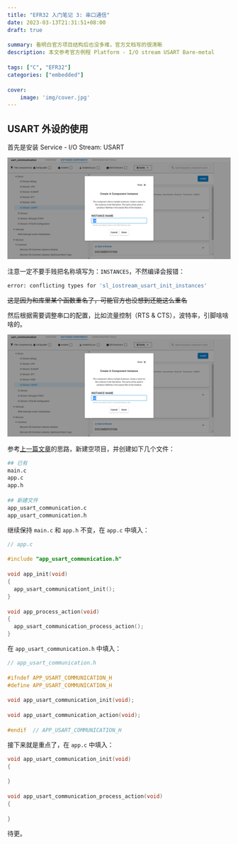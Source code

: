 ```yaml
---
title: "EFR32 入门笔记 3: 串口通信"
date: 2023-03-13T21:31:51+08:00
draft: true

summary: 看明白官方项目结构后也没多难，官方文档写的很清晰
description: 本文参考官方例程 Platform - I/O stream USART Bare-metal

tags: ["C", "EFR32"]
categories: ["embedded"]

cover: 
    image: 'img/cover.jpg'
---
```


## USART 外设的使用

首先是安装 Service - I/O Stream: USART

![I/O: stream USART](img/IOStreamUSART.png#center)

注意一定不要手贱把名称填写为：`INSTANCES`，不然编译会报错：

```bash
error: conflicting types for 'sl_iostream_usart_init_instances'
```

~~这是因为和库里某个函数重名了，可能官方也没想到还能这么重名~~

然后根据需要调整串口的配置，比如流量控制（RTS & CTS），波特率，引脚啥啥啥的。

![I/O: stream USART](img/IOStreamUSART.png#center)

参考[上一篇文章](https://wangyuyang.me/posts/efr32%E5%85%A5%E9%97%A8%E7%AC%94%E8%AE%B02-%E7%82%B9%E4%BA%AEled%E7%81%AF/)的思路，新建空项目，并创建如下几个文件：

```bash
## 已有
main.c
app.c
app.h

## 新建文件
app_usart_communication.c
app_usart_communication.h
```

继续保持 `main.c` 和 `app.h` 不变，在 `app.c` 中填入：

```c
// app.c

#include "app_usart_communication.h"

void app_init(void)
{
  app_usart_communicationt_init();
}

void app_process_action(void)
{
  app_usart_communication_process_action();
}

```

在 `app_usart_communication.h` 中填入：

```c
// app_usart_communication.h

#ifndef APP_USART_COMMUNICATION_H
#define APP_USART_COMMUNICATION_H

void app_usart_communication_init(void);

void app_usart_communication_action(void);

#endif  // APP_USART_COMMUNICATION_H
```

接下来就是重点了，在 `app.c` 中填入：

```c
void app_usart_communication_init(void)
{

}

void app_usart_communication_process_action(void)
{

}
```

待更。
